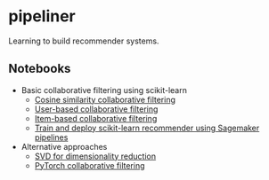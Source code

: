 # pipeliner

Learning to build recommender systems.

## Notebooks

- Basic collaborative filtering using scikit-learn
  - [Cosine similarity collaborative filtering](./notebooks/blog/03-collaborative-filtering.ipynb)
  - [User-based collaborative filtering](./notebooks/blog/05-user-based-collaborative-filtering.ipynb)
  - [Item-based collaborative filtering](./notebooks/blog/06-item-based-collaborative-filtering.ipynb)
  - [Train and deploy scikit-learn recommender using Sagemaker pipelines](./notebooks/sagemaker_pipelines.ipynb)
- Alternative approaches
  - [SVD for dimensionality reduction](./notebooks/svd_recommender.ipynb)
  - [PyTorch collaborative filtering](./notebooks/matrix-factorization-pytorch.ipynb)